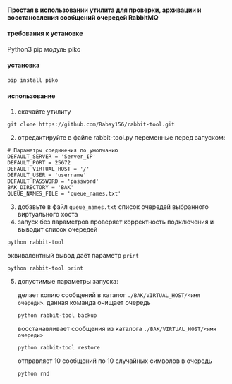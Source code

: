 #### Простая в использовании утилита для проверки, архивации и восстановления сообщений очередей RabbitMQ

#### требования к установке
  Python3
  pip
  модуль piko

#### установка
```
pip install piko
```
#### использование
1. скачайте утилиту
```
git clone https://github.com/Babay156/rabbit-tool.git
```
2. отредактируйте в файле rabbit-tool.py переменные перед запуском:
```
# Параметры соединения по умолчанию
DEFAULT_SERVER = 'Server_IP'
DEFAULT_PORT = 25672
DEFAULT_VIRTUAL_HOST = '/'
DEFAULT_USER = 'username'
DEFAULT_PASSWORD = 'password'
BAK_DIRECTORY = 'BAK'
QUEUE_NAMES_FILE = 'queue_names.txt'
```
3. добавьте в файл `queue_names.txt` список очередей выбранного виртуального хоста
4. запуск без параметров проверяет корректность подключения и выводит список очередей
```
python rabbit-tool
```
эквивалентный вывод даёт параметр `print`
```
python rabbit-tool print
```
5. допустимые параметры запуска:
   
   делает копию сообщений в каталог `./BAK/VIRTUAL_HOST/<имя очереди>`. данная команда очищает очередь
   ```
   python rabbit-tool backup
   ```
   восстанавливает сообщения из каталога `./BAK/VIRTUAL_HOST/<имя очереди>`
   ```
   python rabbit-tool restore
   ```
   отправляет 10 сообщений по 10 случайных символов в очередь
   ```
   python rnd
   ```
